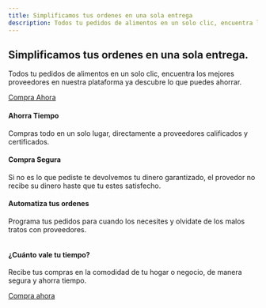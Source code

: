 ```yaml
---
title: Simplificamos tus ordenes en una sola entrega
description: Todos tu pedidos de alimentos en un solo clic, encuentra los mejores proveedores en nuestra plataforma ya descubre lo que puedes ahorrar.
---
```

<!-- Hero Start -->
<section class="bg-half-170 border-bottom agency-wrapper d-table w-100" id="home">
    <div class="container">
        <div class="row align-items-center">
            <div class="col-lg-7 col-md-7 order-1 order-md-2">
                <div class="title-heading mt-4 ml-lg-5">
                    <h1 class="heading mb-3">Simplificamos tus  <span class="text-primary">ordenes</span> en una sola  entrega.</h1>
                    <p class="para-desc text-muted">Todos tu pedidos de alimentos en un solo clic, encuentra los mejores proveedores en nuestra plataforma ya descubre lo que puedes ahorrar.</p>
                    <div class="watch-video mt-4 pt-2">
                        <a href="https://flopp.me" class="btn btn-primary">Compra Ahora <i class="mdi mdi-chevron-right"></i></a>
                    </div>
                </div>
            </div><!--end col-->
            <div class="col-lg-5 col-md-5 order-2 order-md-1 mt-4 pt-2 mt-sm-0 pt-sm-0">
                <img src="/images/store/papa-blanca-1-removebg.png" class="img-fluid" alt="">
            </div>
        </div><!--end row-->
    </div><!--end container--> 
</section><!--end section-->
<!-- Hero End -->

<!-- Feature Start -->
<section class="section">
    <div class="container">
        <div class="row">
            <div class="col-md-4 col-12">
                <div class="features text-center">
                    <div class="image position-relative d-inline-block">
                        <i class="uil h1 text-primary uil-hourglass"></i>
                    </div>
                    <div class="content mt-4">
                        <h4 class="title-2">Ahorra Tiempo</h4>
                        <p class="text-muted mb-0">Compras todo en un solo lugar, directamente a proveedores calificados y certificados.</p>
                    </div>
                </div>
            </div><!--end col-->
            <div class="col-md-4 col-12 mt-5 mt-sm-0">
                <div class="features text-center">
                    <div class="image position-relative d-inline-block">
                        <i class="uil h1 text-primary uil-shield-check"></i>
                    </div>
                    <div class="content mt-4">
                        <h4 class="title-2">Compra Segura</h4>
                        <p class="text-muted mb-0">Si no es lo que pediste te devolvemos tu dinero garantizado, el provedor no recibe su dinero haste que tu estes satisfecho.</p>
                    </div>
                </div>
            </div><!--end col-->
            <div class="col-md-4 col-12 mt-5 mt-sm-0">
                <div class="features text-center">
                    <div class="image position-relative d-inline-block">
                        <i class="uil h1 text-primary uil-channel"></i>
                    </div>
                    <div class="content mt-4">
                        <h4 class="title-2">Automatiza tus ordenes</h4>
                        <p class="text-muted mb-0">Programa tus pedidos para cuando los necesites y olvidate de los malos tratos con proveedores.</p>
                    </div>
                </div>
            </div><!--end col-->
        </div><!--end row-->
    </div><!--end container-->
    <div class="container mt-100 mt-60">
        <div class="row align-items-center">
            <div class="col-lg-6 col-md-6">
                <img src="/images/concept/montacarga.png" class="img-fluid" alt="">
            </div><!--end col-->
            <div class="col-lg-6 col-md-6 mt-4 mt-sm-0 pt-2 pt-sm-0">
                <div class="section-title ml-lg-3">
                    <h4 class="title mb-4">¿Cuánto vale tu tiempo?</h4>
                    <p class="text-muted">Recibe tus compras en la comodidad de tu hogar o negocio, de manera segura y ahorra tiempo.</p>
                    <a href="https://flopp.me/" class="mt-3 h6 text-primary">Compra ahora <i class="mdi mdi-chevron-right"></i></a>
                </div>
            </div><!--end col-->
        </div><!--end row-->
    </div><!--end container-->
</section><!--end section-->
<!-- Feature End --> 